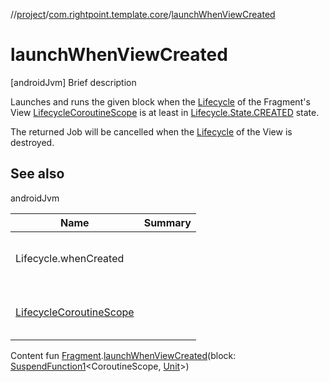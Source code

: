 //[project](../index.md)/[com.rightpoint.template.core](index.md)/[launchWhenViewCreated](launch-when-view-created.md)



# launchWhenViewCreated
[androidJvm]
Brief description




Launches and runs the given block when the [Lifecycle](https://developer.android.com/reference/kotlin/androidx/lifecycle/Lifecycle.html) of the Fragment's View [LifecycleCoroutineScope](https://developer.android.com/reference/kotlin/androidx/lifecycle/LifecycleCoroutineScope.html) is at least in [Lifecycle.State.CREATED](https://developer.android.com/reference/kotlin/androidx/lifecycle/Lifecycle.State.CREATED.html) state.



The returned Job will be cancelled when the [Lifecycle](https://developer.android.com/reference/kotlin/androidx/lifecycle/Lifecycle.html) of the View is destroyed.





## See also

androidJvm

|  Name|  Summary|
|---|---|
| Lifecycle.whenCreated| <br><br><br><br>
| [LifecycleCoroutineScope](https://developer.android.com/reference/kotlin/androidx/lifecycle/LifecycleCoroutineScope.html)| <br><br><br><br>


Content
fun [Fragment](https://developer.android.com/reference/kotlin/androidx/fragment/app/Fragment.html).[launchWhenViewCreated](launch-when-view-created.md)(block: [SuspendFunction1](https://kotlinlang.org/api/latest/jvm/stdlib/kotlin.coroutines/-suspend-function1/index.html)<CoroutineScope, [Unit](https://kotlinlang.org/api/latest/jvm/stdlib/kotlin/-unit/index.html)>)
